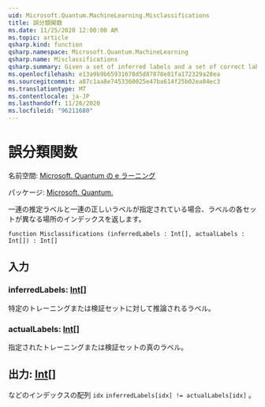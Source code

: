 ```yaml
---
uid: Microsoft.Quantum.MachineLearning.Misclassifications
title: 誤分類関数
ms.date: 11/25/2020 12:00:00 AM
ms.topic: article
qsharp.kind: function
qsharp.namespace: Microsoft.Quantum.MachineLearning
qsharp.name: Misclassifications
qsharp.summary: Given a set of inferred labels and a set of correct labels, returns indices for where each set of labels differs.
ms.openlocfilehash: e13a9b9b65931678d5d87878e81fa172329a28ea
ms.sourcegitcommit: a87c1aa8e7453360025e47ba614f25b02ea84ec3
ms.translationtype: MT
ms.contentlocale: ja-JP
ms.lasthandoff: 11/26/2020
ms.locfileid: "96211680"
---
```

# <a name="misclassifications-function"></a>誤分類関数

名前空間: [Microsoft. Quantum の e ラーニング](xref:Microsoft.Quantum.MachineLearning)

パッケージ: [Microsoft. Quantum.](https://nuget.org/packages/Microsoft.Quantum.MachineLearning)


一連の推定ラベルと一連の正しいラベルが指定されている場合、ラベルの各セットが異なる場所のインデックスを返します。

```qsharp
function Misclassifications (inferredLabels : Int[], actualLabels : Int[]) : Int[]
```


## <a name="input"></a>入力

### <a name="inferredlabels--int"></a>inferredLabels: [Int](xref:microsoft.quantum.lang-ref.int)[]

特定のトレーニングまたは検証セットに対して推論されるラベル。


### <a name="actuallabels--int"></a>actualLabels: [Int](xref:microsoft.quantum.lang-ref.int)[]

指定されたトレーニングまたは検証セットの真のラベル。



## <a name="output--int"></a>出力: [Int](xref:microsoft.quantum.lang-ref.int)[]

などのインデックスの配列 `idx` `inferredLabels[idx] != actualLabels[idx]` 。